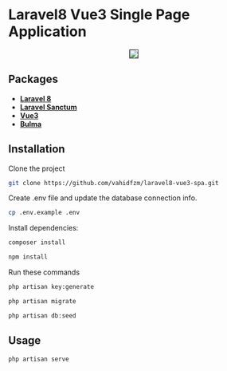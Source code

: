# Laravel8 Vue3 Single Page Application

<p align="center">
<img src="https://i.imgur.com/3cdk4LL.png" border="1">
</p>

## Packages

- **[Laravel 8](https://github.com/laravel/laravel)**
- **[Laravel Sanctum](https://www.webdock.io/en)**
- **[Vue3](https://github.com/vuejs/vue-next)**
- **[Bulma](https://github.com/jgthms/bulma)**


## Installation

Clone the project
```bash
git clone https://github.com/vahidfzm/laravel8-vue3-spa.git
```
Create .env file and update the database connection info.
```bash
cp .env.example .env
```
Install dependencies:
```bash
composer install
```
```bash
npm install
```
Run these commands
```bash
php artisan key:generate
```

```bash
php artisan migrate
```

```bash
php artisan db:seed
```

## Usage

```bash
php artisan serve
```


